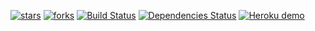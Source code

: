 [![stars](http://github-svg-buttons.herokuapp.com/star.svg?user=Kibibit&repo=kibibit-code-editor&style=flat&background=007ec6)](http://github.com/Kibibit/kibibit-code-editor) [![forks](http://github-svg-buttons.herokuapp.com/fork.svg?user=Kibibit&repo=kibibit-code-editor&style=flat&background=007ec6)](http://github.com/Kibibit/kibibit-code-editor/fork) [![Build Status](https://travis-ci.org/Kibibit/kibibit-code-editor.svg?branch=master)](https://travis-ci.org/Kibibit/kibibit-code-editor) [![Dependencies Status](https://img.shields.io/gemnasium/Kibibit/kibibit-code-editor.svg)](https://gemnasium.com/Kibibit/kibibit-code-editor) [![Heroku demo](https://heroku-badge.herokuapp.com/?app=kibibit-demo&style=flat&svg=1)](https://kibibit-demo.herokuapp.com/)
